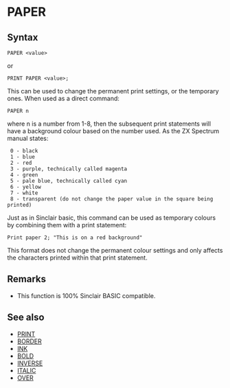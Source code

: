 # PAPER

## Syntax
```
PAPER <value>
```

or

```
PRINT PAPER <value>;
```
This can be used to change the permanent print settings, or the temporary ones. When used as a direct command:

```
PAPER n
```

where n is a number from 1-8, then the subsequent print statements will have a background colour based on
the number used. As the ZX Spectrum manual states:
```
 0 - black
 1 - blue
 2 - red
 3 - purple, technically called magenta
 4 - green
 5 - pale blue, technically called cyan
 6 - yellow
 7 - white
 8 - transparent (do not change the paper value in the square being printed)
```

Just as in Sinclair basic, this command can be used as temporary colours by combining them with a print statement:

```
Print paper 2; "This is on a red background"
```

This format does not change the permanent colour settings and only affects the characters printed within
that print statement.

## Remarks
* This function is 100% Sinclair BASIC compatible.

## See also
* [PRINT](print.md)
* [BORDER](border.md)
* [INK](ink.md)
* [BOLD](bold.md)
* [INVERSE](inverse.md)
* [ITALIC](italic.md)
* [OVER](over.md)
